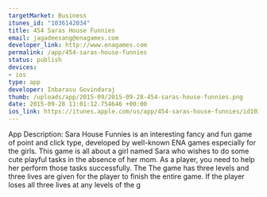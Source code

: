 ```yaml
--- 
targetMarket: Business
itunes_id: "1036142034"
title: 454 Saras House Funnies
email: jagadeesang@enagames.com
developer_link: http://www.enagames.com
permalink: /app/454-saras-house-funnies
status: publish
devices: 
- ios
type: app
developer: Inbarasu Govindaraj
thumb: /uploads/app/2015-09/2015-09-28-454-saras-house-funnies.png
date: 2015-09-28 11:01:12.754646 +00:00
ios_link: https://itunes.apple.com/us/app/454-saras-house-funnies/id1036142034?mt=8
---
```


App  Description:
       Sara House Funnies is an interesting fancy and fun game of point and click type, developed by well-known ENA games especially for the girls. This game is all about a girl named Sara who wishes to do some cute playful tasks in the absence of her mom. As a player, you need to help her perform those tasks successfully. The The game has three levels and three lives are given for the player to finish the entire game. If the player loses all three lives at any levels of the g
